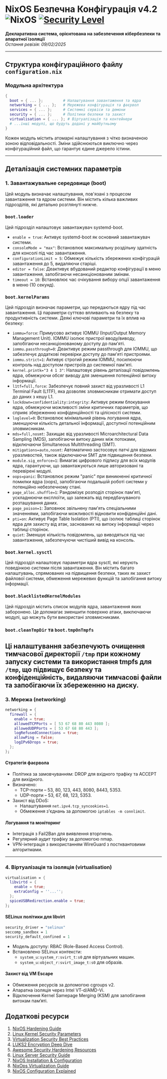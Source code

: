 # NixOS Безпечна Конфігурація v4.2 ![NixOS](https://img.shields.io/badge/NixOS-24.11-blue.svg) [![Security Level](https://img.shields.io/badge/SECURITY-Paranoic-red)](https://nixos.org/security)

**Декларативна система, орієнтована на забезпечення кібербезпеки та апаратної ізоляції**  
*Остання ревізія: 09/02/2025*

---

## Структура конфігураційного файлу `configuration.nix`

### Модульна архітектура
```nix
{
  boot = { ... };         # Налаштування завантаження та ядра
  networking = { ... };   # Мережева конфігурація та фаєрвол
  services = { ... };     # Системні сервіси та демони
  security = { ... };     # Політики безпеки та захист
  virtualisation = { ... }; # Віртуалізація та контейнери
  # ...інші модулі, що будуть додані у майбутньому
}
```
Кожен модуль містить атомарні налаштування з чітко визначеною зоною відповідальності. Зміни здійснюються виключно через конфігураційний файл, що гарантує єдине джерело істини.

---

## Деталізація системних параметрів

### 1. Завантажувальне середовище (boot)
Цей модуль визначає налаштування, пов'язані з процесом завантаження та ядром системи.  Він містить кілька важливих підрозділів, які детально розглянуті нижче.

### `boot.loader`

Цей підрозділ налаштовує завантажувач systemd-boot.

*   `enable = true`: Активує systemd-boot як основний завантажувач системи.
*   `consoleMode = "max"`: Встановлює максимальну роздільну здатність для консолі під час завантаження.
*   `configurationLimit = 5`: Обмежує кількість збережених конфігурацій завантаження до 5, видаляючи старіші.
*   `editor = false`: Деактивує вбудований редактор конфігурації в меню завантаження, запобігаючи несанкціонованим змінам.
*   `timeout = 10`: Встановлює час очікування вибору опції завантаження в меню (10 секунд).

### `boot.kernelParams`

Цей підрозділ визначає параметри, що передаються ядру під час завантаження.  Ці параметри суттєво впливають на безпеку та продуктивність системи.  Деякі ключові параметри та їх вплив на безпеку:

*   `iommu=force`: Примусово активує IOMMU (Input/Output Memory Management Unit). IOMMU ізолює пристрої вводу/виводу, запобігаючи несанкціонованому доступу до пам'яті.
*   `iommu.passthrough=0`: Деактивує режим passthrough для IOMMU, що забезпечує додаткові перевірки доступу до пам'яті пристроями.
*   `iommu.strict=1`: Активує строгий режим IOMMU, посилюючи контроль над доступом пристроїв до системної пам'яті.
*   `kernel.printk="3 4 1 3"`: Налаштовує рівень деталізації повідомлень ядра, обмежуючи обсяг виводу для зменшення потенційної витоку інформації.
*   `l1tf=full,force`:  Забезпечує повний захист від уразливості L1 Terminal Fault (L1TF), яка дозволяє зловмисникам отримати доступ до даних з кешу L1.
*   `lockdown=confidentiality:integrity`: Активує режим блокування ядра, обмежуючи можливості зміни критичних параметрів, що сприяє збереженню конфіденційності та цілісності системи.
*   `loglevel=0`: Встановлює мінімальний рівень логування ядра, зменшуючи кількість детальної інформації, доступної потенційним зловмисникам.
*   `mds=full,nosmt`:  Захищає від уразливості Microarchitectural Data Sampling (MDS), запобігаючи витоку даних між потоками, відключаючи Simultaneous Multithreading (SMT).
*   `mitigations=auto,nosmt`: Автоматично застосовує патчі для відомих уразливостей, також відключаючи SMT для підвищення безпеки.
*   `module.sig_enforce=1`:  Вимагає цифрового підпису для всіх модулів ядра, гарантуючи, що завантажуються лише авторизовані та перевірені модулі.
*   `oops=panic`:  Встановлює режим "panic" при виникненні критичної помилки ядра (oops), запобігаючи подальшій роботі системи у потенційно небезпечному стані.
*   `page_alloc.shuffle=1`:  Рандомізує розподіл сторінок пам'яті, ускладнюючи експлоїти, що залежать від передбачуваного розташування даних.
*   `page_poison=1`:  Заповнює звільнену пам'ять спеціальними значеннями, запобігаючи можливості відновити конфіденційні дані.
*   `pti=on`:  Активує Page Table Isolation (PTI), що ізолює таблиці сторінок ядра для захисту від атак, заснованих на витоку інформації через таблиці сторінок.
*   `quiet`: Зменшує кількість повідомлень, що виводяться під час завантаження, забезпечуючи чистіший вивід на консоль.

### `boot.kernel.sysctl`

Цей підрозділ налаштовує параметри ядра sysctl, які керують поведінкою системи після завантаження.  Він містить багато налаштувань, спрямованих на підвищення безпеки, таких як захист файлової системи, обмеження мережевих функцій та запобігання витоку інформації.

### `boot.blacklistedKernelModules`

Цей підрозділ містить список модулів ядра, завантаження яких заборонено.  Це допомагає зменшити поверхню атаки, виключаючи модулі, що можуть бути використані зловмисниками.

### `boot.cleanTmpDir` та `boot.tmpOnTmpfs`

Ці налаштування забезпечують очищення тимчасової директорії `/tmp` при кожному запуску системи та використання tmpfs для `/tmp`, що підвищує безпеку та конфіденційність, видаляючи тимчасові файли та запобігаючи їх збереженню на диску.
---

### 3. Мережа (networking)
```nix
networking = {
  firewall = {
    enable = true;
    allowedTCPPorts = [ 53 67 68 80 443 8080 ];
    allowedUDPPorts = [ 53 67 68 80 443 ];
    logRefusedConnections = true;
    allowPing = false;
    logIPv6Drops = true;
  };
};
```

#### Стратегія фаєрвола
- Політика за замовчуванням: DROP для вхідного трафіку та ACCEPT для вихідного.
- Визначено: 
  - TCP-порти – 53, 80, 123, 443, 8080, 8443, 5353.
  - UDP-порти – 53, 67, 68, 123, 5353.
- Захист від DDoS:
  - Налаштування `net.ipv4.tcp_syncookies=1`.
  - Обмеження з'єднань за допомогою `iptables -m connlimit`.

#### Логування та моніторинг
- Інтеграція з Fail2Ban для виявлення вторгнень.
- Регулярний аудит трафіку за допомогою nmap.
- VPN-інтеграція з використанням WireGuard з постквантовими алгоритмами.

---

### 4. Віртуалізація та ізоляція (virtualisation)
```nix
virtualisation = {
  libvirtd = {
    enable = true;
    extraConfig = ''...'';
  };
  spiceUSBRedirection.enable = true;
};
```

#### SELinux політики для libvirt
```nix
security_driver = "selinux"
seccomp_sandbox = 1
security_default_confined = 1
```
- Модель доступу: RBAC (Role-Based Access Control).
- Встановлено SELinux контексти:
  - `system_u:system_r:svirt_t:s0` для віртуальних машин.
  - `system_u:object_r:svirt_image_t:s0` для образів.

#### Захист від VM Escape
- Обмеження ресурсів за допомогою cgroups v2.
- Апаратна ізоляція через Intel VT-d/AMD-Vi.
- Відключення Kernel Samepage Merging (KSM) для запобігання витокам пам’яті.

## Додаткові ресурси
1. [NixOS Hardening Guide](https://nixos.wiki/wiki/Hardening)
2. [Linux Kernel Security Parameters](https://kernsec.org/wiki/index.php/Kernel_Self_Protection_Project)
3. [Virtualization Security Best Practices](https://libvirt.org/docs.html)
4. [LUKS2 Encryption Deep Dive](https://gitlab.com/cryptsetup/cryptsetup/-/wikis/FrequentlyAskedQuestions)
5. [Awesome Security Hardening Resources](https://github.com/decalage2/awesome-security-hardening)
6. [Linux Server Security Guide](https://github.com/imthenachoman/How-To-Secure-A-Linux-Server)
7. [NixOS Installation & Configuration](https://github.com/titanknis/Nixos-Installation-Guide)
8. [NixOps Virtualization Guide](https://nixos.wiki/wiki/NixOps/Virtualization)
9. [NixOS Configuration Explained](https://christitus.com/nixos-explained/)
